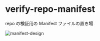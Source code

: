 # verify-repo-manifest
repo の検証用の Manifest ファイルの置き場

![manifest-design](https://www.plantuml.com/plantuml/png/TP5BJeCn38JtEONLVJa02zHx81OXZn98x2Ws4XBgtN6SIk51_vt7Cv_jFoSMF-IzLUTogGa6aTnzj0gV3g3xyERF2N8PBE0PCiitcLCWZ5DdZEwo26RUY4ShdooSPnseDS8b10if-dZSiH-OFkWr1U7Pi4Wtga8wOKA1gs7rLbFRVaGuF0-FuUKUQY4yg7wnQLc7FQZtEcQjO_YRuF-nKivfREw4hH-oOBzkPRkLCSvRjq-3mHRQUpZ-e-XtIXZdAtq1)
